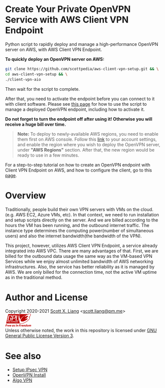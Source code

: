# Create Your Private OpenVPN Service with AWS Client VPN Endpoint

Python script to rapidly deploy and manage a high-performance OpenVPN server on AWS, with AWS Client VPN Endpoint.

**To quickly deploy an OpenVPN server on AWS:**

```bash
git clone https://github.com/scottpedia/aws-client-vpn-setup.git && \
cd aws-client-vpn-setup && \
./client-vpn-aio
```

Then wait for the script to complete.

After that, you need to activate the endpoint before you can connect to it with client software. Please see [this page](docs/deployment-script.md) for how to use the script to manage a deployed OpenVPN endpoint, including how to activate it.

**Do not forget to turn the endpoint off after using it! Otherwise you will receive a huge bill over time.**

> **Note:** To deploy to newly-available AWS regions, you need to enable them first on AWS console. Follow this [link](https://console.aws.amazon.com/billing/home?#/account) to your account settings, and enable the region where you wish to deploy the OpenVPN server, under **"AWS Regions"** section. After that, the new region would be ready to use in a few minutes.

For a step-to-step tutorial on how to create an OpenVPN endpoint with Client VPN Endpoint on AWS, and how to configure the client, go to this [page](docs/manual-deployment.md).

# Overview

Traditionally, people build their own VPN servers with VMs on the cloud.(e.g. AWS EC2, Azure VMs, etc). In that context, we need to run installation and setup scripts directly on the server. And we are billed according to the hours the VM has been running, and the outbound internet traffic. The instance type determines the computing power(number of simultaneous users) and also the internet bandwidth(the bandwidth of the VPN).

This project, however, utilizes AWS Client VPN Endpoint, a service already integrated into AWS VPC. There are many advantages of that. First, we are billed for the outbound data usage the same way as the VM-based VPN Services while we enjoy almost unlimited bandwidth of AWS networking infrastructures. Also, the service has better reliability as it is managed by AWS. We are only billed for the connection time, not the active VM uptime as in the traditional method.

# Author and License

Copyright 2020-2021 [Scott X. Liang](https://github.com/scottpedia) \<scott.liang@pm.me\>   
[![GPL logo with text](img/gplv3-with-text-84x42.png)](https://www.gnu.org/licenses/gpl-3.0.txt)  
Unless otherwise noted, the work in this repository is licensed under [GNU General Public License Version 3](https://www.gnu.org/licenses/gpl-3.0.txt).

# See also

- [Setup IPsec VPN](https://github.com/hwdsl2/setup-ipsec-vpn)
- [OpenVPN Install](https://github.com/Nyr/openvpn-install)
- [Algo VPN](https://github.com/trailofbits/algo)
